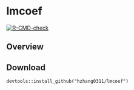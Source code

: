 # lmcoef
<!-- badges: start -->
[![R-CMD-check](https://github.com/hzhang0311/lmcoef/workflows/R-CMD-check/badge.svg)](https://github.com/hzhang0311/lmcoef/actions)
<!-- badges: end -->

## Overview


## Download
`devtools::install_github("hzhang0311/lmcoef")`
